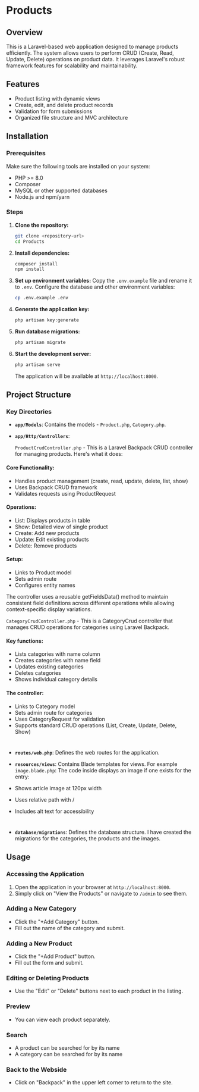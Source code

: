 # Products

## Overview
This is a Laravel-based web application designed to manage products efficiently. The system allows users to perform CRUD (Create, Read, Update, Delete) operations on product data. It leverages Laravel's robust framework features for scalability and maintainability.

## Features
- Product listing with dynamic views
- Create, edit, and delete product records
- Validation for form submissions
- Organized file structure and MVC architecture

## Installation

### Prerequisites
Make sure the following tools are installed on your system:
- PHP >= 8.0
- Composer
- MySQL or other supported databases
- Node.js and npm/yarn

### Steps
1. **Clone the repository:**
   ```bash
   git clone <repository-url>
   cd Products
   ```

2. **Install dependencies:**
   ```bash
   composer install
   npm install
   ```

3. **Set up environment variables:**
   Copy the `.env.example` file and rename it to `.env`. Configure the database and other environment variables:
   ```bash
   cp .env.example .env
   ```

4. **Generate the application key:**
   ```bash
   php artisan key:generate
   ```

5. **Run database migrations:**
   ```bash
   php artisan migrate
   ```

6. **Start the development server:**
   ```bash
   php artisan serve
   ```
   The application will be available at `http://localhost:8000`.

## Project Structure

### Key Directories
- **`app/Models`**: Contains the models - `Product.php`, `Category.php`.
- **`app/Http/Controllers`**:
  
  `ProductCrudController.php` - This is a Laravel Backpack CRUD controller for managing products. Here's what it does:

#### Core Functionality:
- Handles product management (create, read, update, delete, list, show)
- Uses Backpack CRUD framework
- Validates requests using ProductRequest

#### Operations:

- List: Displays products in table
- Show: Detailed view of single product
- Create: Add new products
- Update: Edit existing products
- Delete: Remove products

#### Setup:

- Links to Product model
- Sets admin route
- Configures entity names

The controller uses a reusable getFieldsData() method to maintain consistent field definitions across different operations while allowing context-specific display variations.

  `CategoryCrudController.php` - This is a CategoryCrud controller that manages CRUD operations for categories using Laravel Backpack.
  
#### Key functions:

- Lists categories with name column
- Creates categories with name field
- Updates existing categories
- Deletes categories
- Shows individual category details

#### The controller:

- Links to Category model
- Sets admin route for categories
- Uses CategoryRequest for validation
- Supports standard CRUD operations (List, Create, Update, Delete, Show)
#
- **`routes/web.php`**: Defines the web routes for the application.
- **`resources/views`**: Contains Blade templates for views.
For example `image.blade.php`:
The code inside displays an image if one exists for the entry:

- Shows article image at 120px width
- Uses relative path with /
- Includes alt text for accessibility
#
- **`database/migrations`**: Defines the database structure. I have created the migrations for the categories, the products and the images.

## Usage

### Accessing the Application
1. Open the application in your browser at `http://localhost:8000`.
2. Simply click on "View the Products" or navigate to `/admin` to see them.

### Adding a New Category
- Click the "+Add Category" button.
- Fill out the name of the category and submit.

### Adding a New Product
- Click the "+Add Product" button.
- Fill out the form and submit.

### Editing or Deleting Products
- Use the "Edit" or "Delete" buttons next to each product in the listing.

### Preview
- You can view each product separately.

### Search
- A product can be searched for by its name
- A category can be searched for by its name

### Back to the Webside
- Click on "Backpack" in the upper left corner to return to the site.
